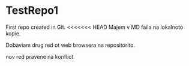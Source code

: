 # TestRepo1
First repo created  in Git.
<<<<<<< HEAD
Majem v MD faila na lokalnoto kopie.

Dobaviam drug red ot web browsera na repositorito.


nov red pravene na konflict
